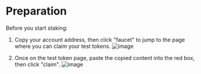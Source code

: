 # Preparation
Before you start staking:

1. Copy your account address, then click "faucet" to jump to the page where you can claim your test tokens.
![image](https://github.com/user-attachments/assets/0b8a79b6-81c1-41a8-b0ec-78a7d436c37b)

2. Once on the test token page, paste the copied content into the red box, then click "claim".
![image](https://github.com/user-attachments/assets/e660e01c-db88-4eee-aef4-e3dc13ab1638)
